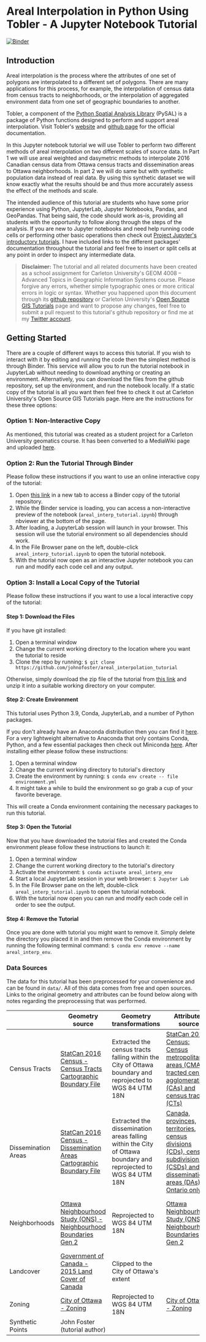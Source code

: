 # Areal Interpolation in Python Using Tobler - A Jupyter Notebook Tutorial

[![Binder](https://mybinder.org/badge_logo.svg)](https://mybinder.org/v2/gh/johnofoster/areal_interpolation_tutorial/HEAD)

## Introduction

Areal interpolation is the process where the attributes of one set of polygons are interpolated to a different set of polygons. There are many applications for this process, for example, the interpolation of census data from census tracts to neighborhoods, or the interpolation of aggregated environment data from one set of geographic boundaries to another.

Tobler, a component of the [Python Spatial Analysis Library](https://pysal.org/) (PySAL) is a package of Python functions designed to perform and support areal interpolation. Visit Tobler's [website](https://pysal.org/tobler/index.html) and [github page](https://github.com/pysal/tobler) for the official documentation.

In this Jupyter notebook tutorial we will use Tobler to perform two different methods of areal interpolation on two different scales of source data. In Part 1 we will use areal weighted and dasymetric methods to interpolate 2016 Canadian census data from Ottawa census tracts and dissemination areas to Ottawa neighborhoods. In part 2 we will do same but with synthetic population data instead of real data. By using this synthetic dataset we will know exactly what the results should be and thus more accurately assess the effect of the methods and scale.

The intended audience of this tutorial are students who have some prior experience using Python, JupyterLab, Jupyter Notebooks, Pandas, and GeoPandas. That being said, the code should work as-is, providing all students with the opportunity to follow along through the steps of the analysis. If you are new to Jupyter notebooks and need help running code cells or performing other basic operations then check out [Project Jupyter's introductory tutorials](https://jupyter.org/try). I have included links to the different packages' documentation throughout the tutorial and feel free to insert or split cells at any point in order to inspect any intermediate data.

> **Disclaimer:** The tutorial and all related documents have been created as a school assignment for Carleton University's GEOM 4008 – Advanced Topics in Geographic Information Systems course. Please forgive any errors, whether simple typographic ones or more critical errors in logic or syntax. Whether you happened upon this document through its [github repository](https://github.com/johnofoster/areal_interpolation_tutorial) or Carleton University's [Open Source GIS Tutorials](https://dges.carleton.ca/CUOSGwiki/index.php/Main_Page) page and want to propose any changes, feel free to submit a pull request to this tutorial's github repository or find me at my [Twitter account](https://twitter.com/FrothyFoster).

## Getting Started

There are a couple of different ways to access this tutorial. If you wish to interact with it by editing and running the code then the simplest method is through Binder. This service will allow you to run the tutorial notebook in JupyterLab without needing to download anything or creating an environment. Alternatively, you can download the files from the github repository, set up the environment, and run the notebook locally. If a static copy of the tutorial is all you want then feel free to check it out at Carleton University's Open Source GIS Tutorials page. Here are the instructions for these three options:

### Option 1: Non-Interactive Copy

As mentioned, this tutorial was created as a student project for a Carleton University geomatics course. It has been converted to a MediaWiki page and uploaded [here](https://dges.carleton.ca/CUOSGwiki/index.php/Areal_Interpolation_in_Python_Using_Tobler).


### Option 2: Run the Tutorial Through Binder 

Please follow these instructions if you want to use an online interactive copy of the tutorial:

1. Open [this link](https://mybinder.org/v2/gh/johnofoster/areal_interpolation_tutorial/HEAD) in a new tab to access a Binder copy of the tutorial repository. 
2. While the Binder service is loading, you can access a non-interactive preview of the notebook (`areal_interp_tutorial.ipynb`) through nbviewer at the bottom of the page.
3. After loading, a JupyterLab session will launch in your browser. This session will use the tutorial environment so all dependencies should work.
4. In the File Browser pane on the left, double-click `areal_interp_tutorial.ipynb` to open the tutorial notebook.
5. With the tutorial now open as an interactive Jupyter notebook you can run and modify each code cell and any output.


### Option 3: Install a Local Copy of the Tutorial

Please follow these instructions if you want to use a local interactive copy of the tutorial:

#### Step 1: Download the Files

If you have git installed:

1. Open a terminal window
2. Change the current working directory to the location where you want the tutorial to reside
3. Clone the repo by running:
```$ git clone https://github.com/johnofoster/areal_interpolation_tutorial```

Otherwise, simply download the zip file of the tutorial from [this link](https://github.com/johnofoster/areal_interpolation_tutorial/archive/refs/heads/main.zip) and unzip it into a suitable working directory on your computer.

#### Step 2: Create Environment

This tutorial uses Python 3.9, Conda, JupyterLab, and a number of Python packages.

If you don't already have an Anaconda distribution then you can find it [here](https://www.anaconda.com/products/individual). For a very lightweight alternative to Anaconda that only contains Conda, Python, and a few essential packages then check out Miniconda [here](https://docs.conda.io/en/latest/miniconda.html). After installing either please follow these instructions:

1. Open a terminal window
2. Change the current working directory to tutorial's directory
3. Create the environment by running: `$ conda env create -- file environment.yml`
4. It might take a while to build the environment so go grab a cup of your favorite beverage.

This will create a Conda environment containing the necessary packages to run this tutorial.

#### Step 3: Open the Tutorial

Now that you have downloaded the tutorial files and created the Conda environment please follow these instructions to launch it:

1. Open a terminal window
2. Change the current working directory to the tutorial's directory
3. Activate the environment: `$ conda activate areal_interp_env`
4. Start a local JupyterLab session in your web browser: `$ Jupyter Lab`
5. In the File Browser pane on the left, double-click `areal_interp_tutorial.ipynb` to open the tutorial notebook.
6. With the tutorial now open you can run and modify each code cell in order to see the output.


#### Step 4: Remove the Tutorial

Once you are done with tutorial you might want to remove it. Simply delete the directory you placed it in and then remove the Conda environment by running the following terminal command: `$ conda env remove --name areal_interp_env`.


### Data Sources

The data for this tutorial has been preprocessed for your convenience and can be found in `data/`. All of this data comes from free and open sources. Links to the original geometry and attributes can be found below along with notes regarding the preprocessing that was performed.

|  	| Geometry source 	| Geometry transformations 	| Attributes source 	| Attributes transformations 	|
|---	|---	|---	|---	|---	|
| Census Tracts 	| [StatCan 2016 Census - Census Tracts Cartographic Boundary File](https://www12.statcan.gc.ca/census-recensement/2011/geo/bound-limit/bound-limit-2016-eng.cfm) 	| Extracted the census tracts falling within the City of Ottawa boundary and reprojected to WGS 84 UTM 18N 	| [StatCan 2016 Census: Census metropolitan areas (CMAs), tracted census agglomerations (CAs) and census tracts (CTs)](https://www12.statcan.gc.ca/census-recensement/2016/dp-pd/prof/details/download-telecharger/comp/page_dl-tc.cfm?Lang=E&) 	| Extracted the 'Population, 2016' data ('member ID 1') for the City of Ottawa census tracts and joined them to the census tracts geometry 	|
| Dissemination Areas 	| [StatCan 2016 Census - Dissemination Areas Cartographic Boundary File](https://www12.statcan.gc.ca/census-recensement/2011/geo/bound-limit/bound-limit-2016-eng.cfm) 	| Extracted the dissemination areas falling within the City of Ottawa boundary and reprojected to WGS 84 UTM 18N 	| [Canada, provinces, territories, census divisions (CDs), census subdivisions (CSDs) and dissemination areas (DAs) - Ontario only](https://www12.statcan.gc.ca/census-recensement/2016/dp-pd/prof/details/download-telecharger/comp/page_dl-tc.cfm?Lang=E&) 	| Extracted the 'Population, 2016' data ('member ID 1) for the City of Ottawa dissemination areas and joined them to the dissemination areas geometry 	|
| Neighborhoods 	| [Ottawa Neighbourhood Study (ONS) - Neighbourhood Boundaries Gen 2](https://open.ottawa.ca/datasets/ottawa::ottawa-neighbourhood-study-ons-neighbourhood-boundaries-gen-2/about) 	| Reprojected to WGS 84 UTM 18N 	| [Ottawa Neighbourhood Study (ONS) - Neighbourhood Boundaries Gen 2](https://open.ottawa.ca/datasets/ottawa::ottawa-neighbourhood-study-ons-neighbourhood-boundaries-gen-2/about) 	| Extracted the neighbourhood names ('NAMES') and estimated population fields ('POPEST') 	|
| Landcover 	| [Government of Canada - 2015 Land Cover of Canada](https://open.canada.ca/data/en/dataset/4e615eae-b90c-420b-adee-2ca35896caf6) 	| Clipped to the City of Ottawa's extent 	|  	|  	|
| Zoning 	| [City of Ottawa - Zoning](https://data1-esrica-ncr.opendata.arcgis.com/datasets/esrica-ncr::city-of-ottawa-zoning/about?layer=3) 	| Reprojected to WGS 84 UTM 18N 	| [City of Ottawa - Zoning](https://data1-esrica-ncr.opendata.arcgis.com/datasets/esrica-ncr::city-of-ottawa-zoning/about?layer=3) 	| Extracted the main zones 	|
| Synthetic Points 	| John Foster (tutorial author) 	|  	|  	|  	|
